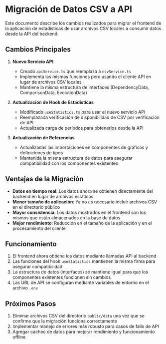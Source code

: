 # Migración de Datos CSV a API

Este documento describe los cambios realizados para migrar el frontend de la aplicación de estadísticas de usar archivos CSV locales a consumir datos desde la API del backend.

## Cambios Principales

1. **Nuevo Servicio API**
   - Creado `apiService.ts` que reemplaza a `csvService.ts`
   - Implementa las mismas funciones pero usando el cliente API en lugar de archivos CSV locales
   - Mantiene la misma estructura de interfaces (DependencyData, ComparisonData, EvolutionData)

2. **Actualización de Hook de Estadísticas**
   - Modificado `useStatistics.ts` para usar el nuevo servicio API
   - Reemplazada verificación de disponibilidad de CSV por verificación de API
   - Actualizada carga de períodos para obtenerlos desde la API

3. **Actualización de Referencias**
   - Actualizadas las importaciones en componentes de gráficos y definiciones de tipos
   - Mantenida la misma estructura de datos para asegurar compatibilidad con los componentes existentes

## Ventajas de la Migración

- **Datos en tiempo real**: Los datos ahora se obtienen directamente del backend en lugar de archivos estáticos
- **Menor tamaño de aplicación**: Ya no es necesario incluir archivos CSV en el directorio público
- **Mayor consistencia**: Los datos mostrados en el frontend son los mismos que están almacenados en la base de datos
- **Mejor rendimiento**: Reducción en el tamaño de la aplicación y en el procesamiento del cliente

## Funcionamiento

1. El frontend ahora obtiene los datos mediante llamadas API al backend
2. Las funciones del hook `useStatistics` mantienen la misma firma para asegurar compatibilidad
3. La estructura de datos (interfaces) se mantiene igual para que los componentes existentes funcionen sin cambios
4. Las URL de API se configuran mediante variables de entorno en el archivo `.env`

## Próximos Pasos

1. Eliminar archivos CSV del directorio `public/data` una vez que se confirme que la migración funciona correctamente
2. Implementar manejo de errores más robusto para casos de fallo de API
3. Agregar cacheo de datos para mejorar rendimiento y funcionamiento offline